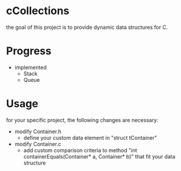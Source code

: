 cCollections
============
the goal of this project is to provide dynamic data structures for C.

Progress
============
- implemented
  - Stack
  - Queue

Usage
============
for your specific project, the following changes are necessary:
  - modify Container.h
    - define your custom data element in "struct tContainer"
  - modify Container.c
    - add custom comparison criteria to method "int containerEquals(Container* a, Container* b)" that fit your data structure
